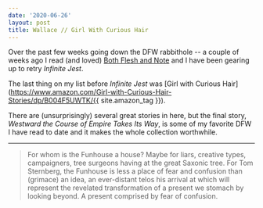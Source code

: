 ```yaml
---
date: '2020-06-26'
layout: post
title: Wallace // Girl With Curious Hair
---
```


Over the past few weeks going down the DFW rabbithole -- a couple of weeks ago I read (and loved)
[Both Flesh and Note](/notes/n/both-flesh-and-not/) and I have been gearing up to retry _Infinite
Jest_.

The last thing on my list before _Infinite Jest_ was [Girl with Curious Hair](https://www.amazon.com/Girl-with-Curious-Hair-Stories/dp/B004F5UWTK/{{ site.amazon_tag }}).

There are (unsurprisingly) several great stories in here, but the final story, _Westward the Course
of Empire Takes Its Way_, is some of my favorite DFW I have read to date and it makes the whole
collection worthwhile.

---

> For whom is the Funhouse a house? Maybe for liars, creative types, campaigners, tree surgeons having at the great Saxonic tree. For Tom Sternberg, the Funhouse is less a place of fear and confusion than (grimace) an idea, an ever-distant telos his arrival at which will represent the revelated transformation of a present we stomach by looking beyond. A present comprised by fear of confusion.